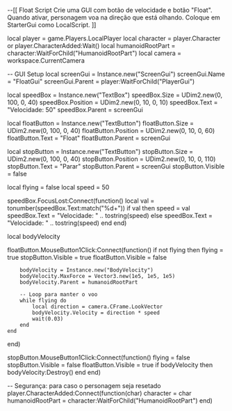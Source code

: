 --[[
Float Script
Crie uma GUI com botão de velocidade e botão "Float".
Quando ativar, personagem voa na direção que está olhando.
Coloque em StarterGui como LocalScript.
]]

local player = game.Players.LocalPlayer
local character = player.Character or player.CharacterAdded:Wait()
local humanoidRootPart = character:WaitForChild("HumanoidRootPart")
local camera = workspace.CurrentCamera

-- GUI Setup
local screenGui = Instance.new("ScreenGui")
screenGui.Name = "FloatGui"
screenGui.Parent = player:WaitForChild("PlayerGui")

local speedBox = Instance.new("TextBox")
speedBox.Size = UDim2.new(0, 100, 0, 40)
speedBox.Position = UDim2.new(0, 10, 0, 10)
speedBox.Text = "Velocidade: 50"
speedBox.Parent = screenGui

local floatButton = Instance.new("TextButton")
floatButton.Size = UDim2.new(0, 100, 0, 40)
floatButton.Position = UDim2.new(0, 10, 0, 60)
floatButton.Text = "Float"
floatButton.Parent = screenGui

local stopButton = Instance.new("TextButton")
stopButton.Size = UDim2.new(0, 100, 0, 40)
stopButton.Position = UDim2.new(0, 10, 0, 110)
stopButton.Text = "Parar"
stopButton.Parent = screenGui
stopButton.Visible = false

local flying = false
local speed = 50

speedBox.FocusLost:Connect(function()
    local val = tonumber(speedBox.Text:match("%d+"))
    if val then
        speed = val
        speedBox.Text = "Velocidade: " .. tostring(speed)
    else
        speedBox.Text = "Velocidade: " .. tostring(speed)
    end
end)

local bodyVelocity

floatButton.MouseButton1Click:Connect(function()
    if not flying then
        flying = true
        stopButton.Visible = true
        floatButton.Visible = false

        bodyVelocity = Instance.new("BodyVelocity")
        bodyVelocity.MaxForce = Vector3.new(1e5, 1e5, 1e5)
        bodyVelocity.Parent = humanoidRootPart

        -- Loop para manter o voo
        while flying do
            local direction = camera.CFrame.LookVector
            bodyVelocity.Velocity = direction * speed
            wait(0.03)
        end
    end
end)

stopButton.MouseButton1Click:Connect(function()
    flying = false
    stopButton.Visible = false
    floatButton.Visible = true
    if bodyVelocity then
        bodyVelocity:Destroy()
    end
end)

-- Segurança: para caso o personagem seja resetado
player.CharacterAdded:Connect(function(char)
    character = char
    humanoidRootPart = character:WaitForChild("HumanoidRootPart")
end)
